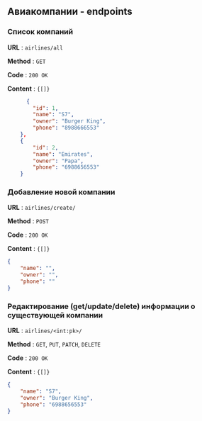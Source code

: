 ## Авиакомпании - endpoints

### Список компаний

**URL** : `airlines/all`

**Method** : `GET`

**Code** : `200 OK`

**Content** : `{[]}`

```json
      {
        "id": 1,
        "name": "S7",
        "owner": "Burger King",
        "phone": "8988666553"
    },
    {
        "id": 2,
        "name": "Emirates",
        "owner": "Papa",
        "phone": "6988656553"
    }
```

### Добавление новой компании

**URL** : `airlines/create/`

**Method** : `POST`

**Code** : `200 OK`

**Content** : `{[]}`

```json
{
    "name": "",
    "owner": "",
    "phone": ""
}
```

### Редактирование (get/update/delete) информации о существующей компании

**URL** : `airlines/<int:pk>/`

**Method** : `GET`, `PUT`, `PATCH`, `DELETE`

**Code** : `200 OK`

**Content** : `{[]}`

```json
{
    "name": "S7",
    "owner": "Burger King",
    "phone": "6988656553"
}
```